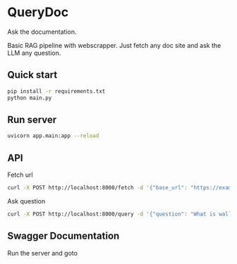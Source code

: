 # QueryDoc

Ask the documentation.

Basic RAG pipeline with webscrapper. Just fetch any doc site and ask the LLM any question.

## Quick start

```bash
pip install -r requirements.txt
python main.py
```

## Run server

```bash
uvicorn app.main:app --reload
```
## API

Fetch url

```bash
curl -X POST http://localhost:8000/fetch -d '{"base_url": "https://example.com"}' -H "Content-Type: application/json"
```

Ask question

```bash
curl -X POST http://localhost:8000/query -d '{"question": "What is wallet"}' -H "Content-Type: application/json"
```

## Swagger Documentation

Run the server and goto 



